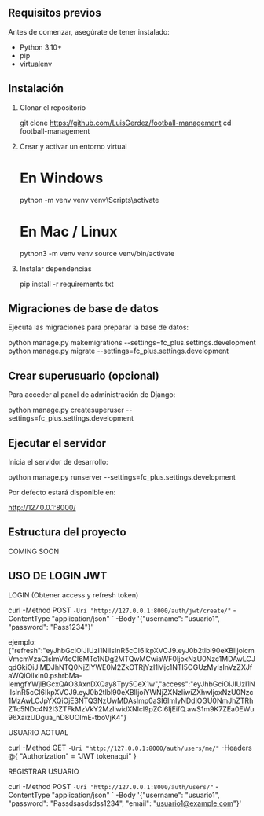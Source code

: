 Requisitos previos
------------------

Antes de comenzar, asegúrate de tener instalado:

- Python 3.10+
- pip
- virtualenv

Instalación
-----------

1. Clonar el repositorio

   git clone https://github.com/LuisGerdez/football-management
   cd football-management

2. Crear y activar un entorno virtual

   # En Windows
   python -m venv venv
   venv\\Scripts\\activate

   # En Mac / Linux
   python3 -m venv venv
   source venv/bin/activate

3. Instalar dependencias

   pip install -r requirements.txt

Migraciones de base de datos
----------------------------

Ejecuta las migraciones para preparar la base de datos:

python manage.py makemigrations --settings=fc_plus.settings.development
<br />
python manage.py migrate --settings=fc_plus.settings.development

Crear superusuario (opcional)
-----------------------------

Para acceder al panel de administración de Django:

python manage.py createsuperuser --settings=fc_plus.settings.development

Ejecutar el servidor
--------------------

Inicia el servidor de desarrollo:

python manage.py runserver --settings=fc_plus.settings.development

Por defecto estará disponible en:

http://127.0.0.1:8000/

Estructura del proyecto
-----------------------

COMING SOON

USO DE LOGIN JWT
-----------------------

LOGIN (Obtener access y refresh token)

curl -Method POST `
     -Uri "http://127.0.0.1:8000/auth/jwt/create/" `
     -ContentType "application/json" `
     -Body '{"username": "usuario1", "password": "Pass1234"}'

ejemplo: {"refresh":"eyJhbGciOiJIUzI1NiIsInR5cCI6IkpXVCJ9.eyJ0b2tlbl90eXBlIjoicmVmcmVzaCIsImV4cCI6MTc1NDg2MTQwMCwiaWF0IjoxNzU0Nzc1MDAwLCJqdGkiOiJiMDJhNTQ0NjZlYWE0M2ZkOTRjYzI1Mjc1NTI5OGUzMyIsInVzZXJfaWQiOiIxIn0.pshrbMa-IemgfYWjlBGcxQAO3AxnDXQay8Tpy5CeX1w","access":"eyJhbGciOiJIUzI1NiIsInR5cCI6IkpXVCJ9.eyJ0b2tlbl90eXBlIjoiYWNjZXNzIiwiZXhwIjoxNzU0Nzc1MzAwLCJpYXQiOjE3NTQ3NzUwMDAsImp0aSI6ImIyNDdlOGU0NmJhZTRhZTc5NDc4N2I3ZTFkMzVkY2MzIiwidXNlcl9pZCI6IjEifQ.awS1m9K7ZEa0EWu96XaizUDgua_nD8UOImE-tboVjK4"}

USUARIO ACTUAL

curl -Method GET `
     -Uri "http://127.0.0.1:8000/auth/users/me/" `
     -Headers @{ "Authorization" = "JWT tokenaqui" }

REGISTRAR USUARIO

curl -Method POST `
     -Uri "http://127.0.0.1:8000/auth/users/" `
     -ContentType "application/json" `
     -Body '{"username": "usuario1", "password": "Passdsasdsdss1234", "email": "usuario1@example.com"}'